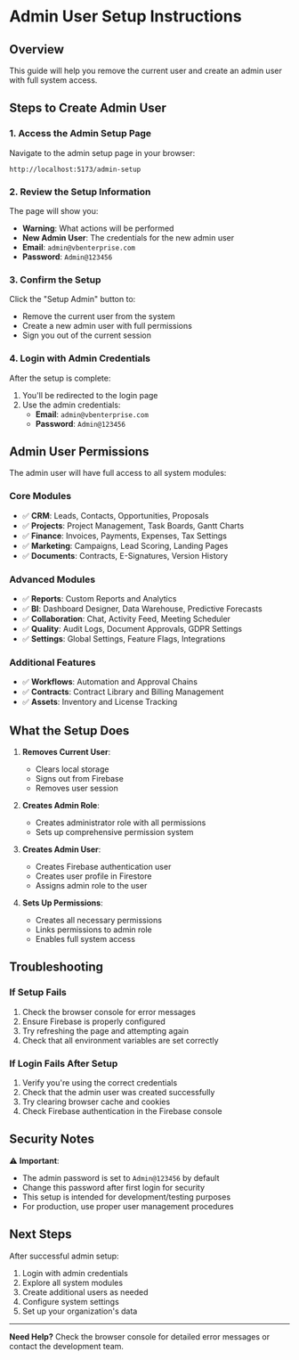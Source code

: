 # Admin User Setup Instructions

## Overview
This guide will help you remove the current user and create an admin user with full system access.

## Steps to Create Admin User

### 1. Access the Admin Setup Page
Navigate to the admin setup page in your browser:
```
http://localhost:5173/admin-setup
```

### 2. Review the Setup Information
The page will show you:
- **Warning**: What actions will be performed
- **New Admin User**: The credentials for the new admin user
- **Email**: `admin@vbenterprise.com`
- **Password**: `Admin@123456`

### 3. Confirm the Setup
Click the "Setup Admin" button to:
- Remove the current user from the system
- Create a new admin user with full permissions
- Sign you out of the current session

### 4. Login with Admin Credentials
After the setup is complete:
1. You'll be redirected to the login page
2. Use the admin credentials:
   - **Email**: `admin@vbenterprise.com`
   - **Password**: `Admin@123456`

## Admin User Permissions

The admin user will have full access to all system modules:

### Core Modules
- ✅ **CRM**: Leads, Contacts, Opportunities, Proposals
- ✅ **Projects**: Project Management, Task Boards, Gantt Charts
- ✅ **Finance**: Invoices, Payments, Expenses, Tax Settings
- ✅ **Marketing**: Campaigns, Lead Scoring, Landing Pages
- ✅ **Documents**: Contracts, E-Signatures, Version History

### Advanced Modules
- ✅ **Reports**: Custom Reports and Analytics
- ✅ **BI**: Dashboard Designer, Data Warehouse, Predictive Forecasts
- ✅ **Collaboration**: Chat, Activity Feed, Meeting Scheduler
- ✅ **Quality**: Audit Logs, Document Approvals, GDPR Settings
- ✅ **Settings**: Global Settings, Feature Flags, Integrations

### Additional Features
- ✅ **Workflows**: Automation and Approval Chains
- ✅ **Contracts**: Contract Library and Billing Management
- ✅ **Assets**: Inventory and License Tracking

## What the Setup Does

1. **Removes Current User**:
   - Clears local storage
   - Signs out from Firebase
   - Removes user session

2. **Creates Admin Role**:
   - Creates administrator role with all permissions
   - Sets up comprehensive permission system

3. **Creates Admin User**:
   - Creates Firebase authentication user
   - Creates user profile in Firestore
   - Assigns admin role to the user

4. **Sets Up Permissions**:
   - Creates all necessary permissions
   - Links permissions to admin role
   - Enables full system access

## Troubleshooting

### If Setup Fails
1. Check the browser console for error messages
2. Ensure Firebase is properly configured
3. Try refreshing the page and attempting again
4. Check that all environment variables are set correctly

### If Login Fails After Setup
1. Verify you're using the correct credentials
2. Check that the admin user was created successfully
3. Try clearing browser cache and cookies
4. Check Firebase authentication in the Firebase console

## Security Notes

⚠️ **Important**: 
- The admin password is set to `Admin@123456` by default
- Change this password after first login for security
- This setup is intended for development/testing purposes
- For production, use proper user management procedures

## Next Steps

After successful admin setup:
1. Login with admin credentials
2. Explore all system modules
3. Create additional users as needed
4. Configure system settings
5. Set up your organization's data

---

**Need Help?** Check the browser console for detailed error messages or contact the development team. 